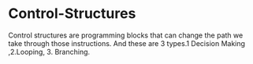 # Control-Structures
Control structures are programming blocks that can change the path we take through those instructions. And these are 3 types.1 Decision Making ,2.Looping, 3. Branching.
